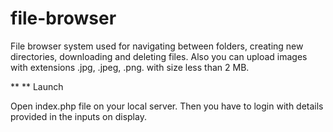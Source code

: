 # file-browser

File browser system used for navigating between folders, creating new directories, downloading and deleting files. Also you can upload images with extensions .jpg, .jpeg, .png. with size less than 2 MB. 

** ** Launch 

Open index.php file on your local server. Then you have to login with details provided in the inputs on display.
